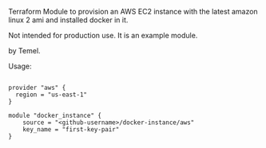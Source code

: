 Terraform Module to provision an AWS EC2 instance with the latest amazon linux 2 ami and installed docker in it.

Not intended for production use. It is an example module.

by Temel.

Usage:

```hcl

provider "aws" {
  region = "us-east-1"
}

module "docker_instance" {
    source = "<github-username>/docker-instance/aws"
    key_name = "first-key-pair"
}
